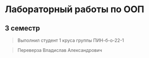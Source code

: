 Лабораторный работы по ООП
======
## 3 семестр

> Выполнил студент 1 круса группы ПИН-б-о-22-1

> Переверза Владислав Александрович 
